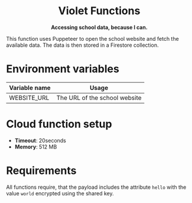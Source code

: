 <!--suppress HtmlDeprecatedAttribute -->
<div align="center">

# Violet Functions

**Accessing school data, because I can.**

</div>

This function uses Puppeteer to open the school website and fetch the available data.
The data is then stored in a Firestore collection.

# Environment variables

| Variable name | Usage                         |
| ------------- | ----------------------------- |
| WEBSITE_URL   | The URL of the school website |

# Cloud function setup
- **Timeout**: 20seconds
- **Memory**: 512 MB


# Requirements
All functions require, that the payload includes the attribute `hello` with the value `world` encrypted using the shared key.